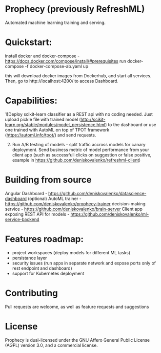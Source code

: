 # Prophecy (previously RefreshML)
Automated machine learning training and serving.


# Quickstart:
install docker and docker-compose - https://docs.docker.com/compose/install/#prerequisites
run docker-compose -f docker-compose-ab.yaml up

this will download docker images from Dockerhub, and start all services.
Then, go to http://localhost:4200/ to access Dashboard.

# Capabilities:
1)Deploy scikit-learn classifier as a REST api with no coding needed. 
Just upload pickle file with trained model (http://scikit-learn.org/stable/modules/model_persistence.html) to the dashboard or use one trained with AutoML on top of TPOT framework (https://automl.info/tpot/) and send requests.

2) Run A/B testing of models - split traffic accross models for canary deployment.
Send business metric of model performance from your client app (such as successfull clicks on suggestion or false positive, example in https://github.com/deniskovalenko/refreshml-client) 

# Building from source
 Angular Dashboard - https://github.com/deniskovalenko/datascience-dashboard
 (optional) AutoML trainer - https://github.com/deniskovalenko/prophecy-trainer
 decision-making service - https://github.com/deniskovalenko/brain-server
 Client app exposing REST API for models - https://github.com/deniskovalenko/ml-service-backend
 
  

# Features roadmap:
- project workspaces (deploy models for different ML tasks) 
- persistance layer 
- security issues (run apps in separate network and expose ports only of rest endpoint and dashboard)
- support for Kubernetes deployment

# Contributing 
Pull requests are welcome, as well as feature requests and suggestions

# License
Prophecy is dual-licensed under the GNU Affero General Public License (AGPL) version 3.0, and a commercial license.
